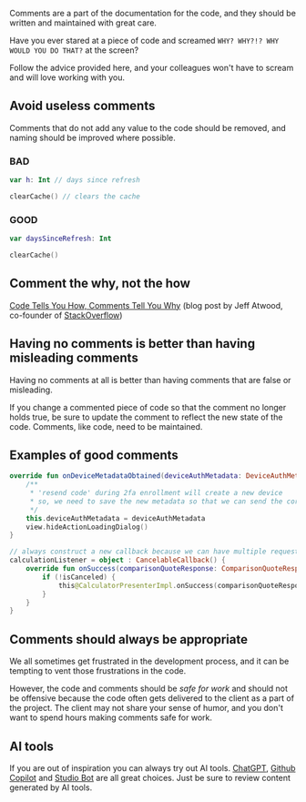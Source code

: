 Comments are a part of the documentation for the code, and they should be written and maintained with great care.

Have you ever stared at a piece of code and screamed `WHY? WHY?!? WHY WOULD YOU DO THAT?` at the screen?

Follow the advice provided here, and your colleagues won't have to scream and will love working with you.

## Avoid useless comments

Comments that do not add any value to the code should be removed, and naming should be improved where possible.

### BAD

```kotlin
var h: Int // days since refresh

clearCache() // clears the cache
```

### GOOD

```kotlin
var daysSinceRefresh: Int

clearCache()
```

## Comment the why, not the how

[Code Tells You How, Comments Tell You Why](http://blog.codinghorror.com/code-tells-you-how-comments-tell-you-why/)
(blog post by Jeff Atwood, co-founder of [StackOverflow](http://stackoverflow.com/))

## Having no comments is better than having misleading comments

Having no comments at all is better than having comments that are false or misleading.

If you change a commented piece of code so that the comment no longer holds true, be sure to update the comment to reflect the new state of the code.
Comments, like code, need to be maintained.

## Examples of good comments

```kotlin
override fun onDeviceMetadataObtained(deviceAuthMetadata: DeviceAuthMetadata) {
    /**
     * 'resend code' during 2fa enrollment will create a new device
     * so, we need to save the new metadata so that we can send the correct followOnId and deviceId
     */
    this.deviceAuthMetadata = deviceAuthMetadata
    view.hideActionLoadingDialog()
}
```

```kotlin
// always construct a new callback because we can have multiple requests running in parallel
calculationListener = object : CancelableCallback() {
    override fun onSuccess(comparisonQuoteResponse: ComparisonQuoteResponse, response: Response) {
        if (!isCanceled) {
            this@CalculatorPresenterImpl.onSuccess(comparisonQuoteResponse, false)
        }
    }
}
```

## Comments should always be appropriate

We all sometimes get frustrated in the development process, and it can be tempting to vent those frustrations in the code.

However, the code and comments should be *safe for work* and should not be offensive because the code often gets delivered to the client as a part of the project. The client may not share your sense of humor, and you don't want to spend hours making comments safe for work.

## AI tools

If you are out of inspiration you can always try out AI tools. [ChatGPT](https://chat.openai.com/), [Github Copilot](https://github.com/features/copilot) and [Studio Bot](https://developer.android.com/studio/preview/studio-bot) are all great choices. Just be sure to review content generated by AI tools.
